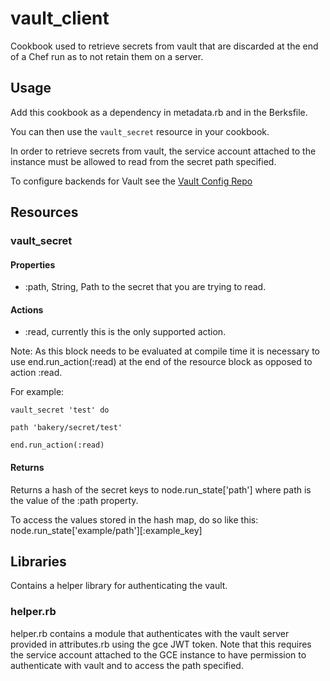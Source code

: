 # vault_client

Cookbook used to retrieve secrets from vault that are discarded at the end of a Chef run as to not retain them on a server.

## Usage

Add this cookbook as a dependency in metadata.rb and in the Berksfile.

You can then use the `vault_secret` resource in your cookbook.

In order to retrieve secrets from vault, the service account attached to the instance must be allowed to read from the secret path specified.

To configure backends for Vault see the [Vault Config Repo](https://gitlab.platform.nwm-poc.com/cloud-platform/vault-config)

## Resources

### vault_secret
#### Properties
* :path, String, Path to the secret that you are trying to read.

#### Actions
* :read, currently this is the only supported action. 

Note: As this block needs to be evaluated at compile time it is necessary to use end.run_action(:read) at the end of the resource block as opposed to action :read.

For example:

`vault_secret 'test' do`

`path 'bakery/secret/test'`

`end.run_action(:read)`

#### Returns
Returns a hash of the secret keys to node.run_state['path'] where path is the value of the :path property.

To access the values stored in the hash map, do so like this: node.run_state['example/path'][:example_key]

## Libraries
Contains a helper library for authenticating the vault.
### helper.rb
helper.rb contains a module that authenticates with the vault server provided in attributes.rb using the gce JWT token. Note that this requires the service account attached to the GCE instance to have permission to authenticate with vault and to access the path specified.
